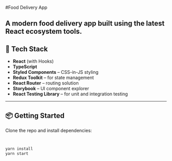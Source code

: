 #Food Delivery App

## A modern food delivery app built using the latest React ecosystem tools.

## 🚀 Tech Stack

- **React** (with Hooks)
- **TypeScript**
- **Styled Components** – CSS-in-JS styling
- **Redux Toolkit** – for state management
- **React Router** – routing solution
- **Storybook** – UI component explorer
- **React Testing Library** – for unit and integration testing

---

## 📦 Getting Started

Clone the repo and install dependencies:

```bash


yarn install
yarn start
```
